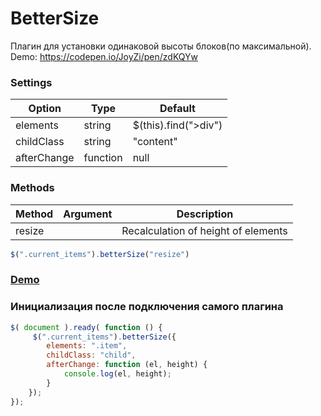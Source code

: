 # BetterSize

Плагин для установки одинаковой высоты блоков(по максимальной). Demo: https://codepen.io/JoyZi/pen/zdKQYw

### Settings

Option | Type | Default 
------ | ---- | ------- 
elements | string | $(this).find(">div") 
childClass | string | "content"
afterChange | function | null

### Methods

Method | Argument | Description
------ | -------- | -------------------------------------------
resize |  | Recalculation of height of elements
```javascript
$(".current_items").betterSize("resize")
```
### [Demo](https://codepen.io/JoyZi/pen/zdKQYw)

### Инициализация после подключения самого плагина

```javascript
$( document ).ready( function () {
     $(".current_items").betterSize({
        elements: ".item",
        childClass: "child",
        afterChange: function (el, height) {
            console.log(el, height);
        }
    });
});
```
